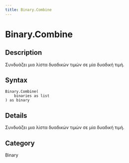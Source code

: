 ```yaml
---
title: Binary.Combine
---
```


# Binary.Combine


## Description

Συνδυάζει μια λίστα δυαδικών τιμών σε μία δυαδική τιμή.


## Syntax

```powerquery
Binary.Combine(
    binaries as list
) as binary
```


## Details

Συνδυάζει μια λίστα δυαδικών τιμών σε μία δυαδική τιμή.



## Category
Binary
